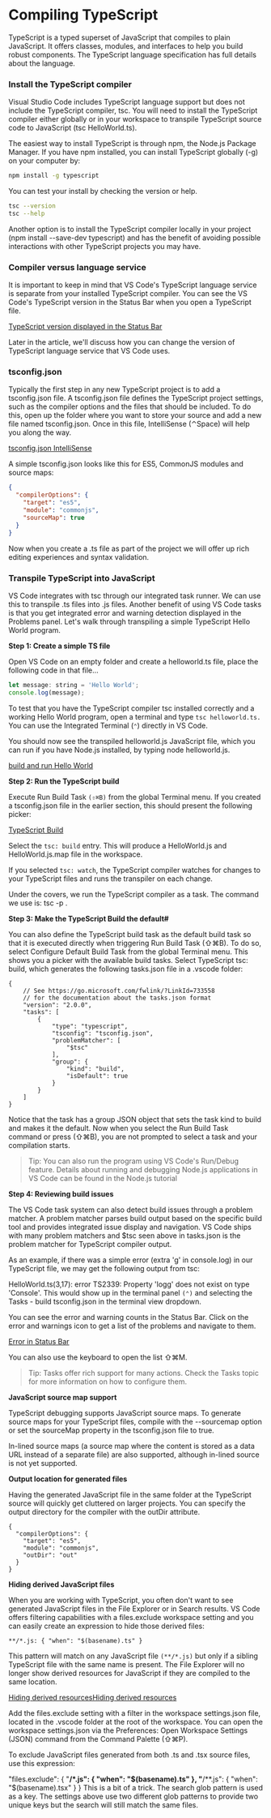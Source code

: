 # Compiling TypeScript

TypeScript is a typed superset of JavaScript that compiles to plain JavaScript. It offers classes, modules, and interfaces to help you build robust components. The TypeScript language specification has full details about the language.

### Install the TypeScript compiler
Visual Studio Code includes TypeScript language support but does not include the TypeScript compiler, tsc. You will need to install the TypeScript compiler either globally or in your workspace to transpile TypeScript source code to JavaScript (tsc HelloWorld.ts).

The easiest way to install TypeScript is through npm, the Node.js Package Manager. If you have npm installed, you can install TypeScript globally (-g) on your computer by:

```bash 
npm install -g typescript
```

You can test your install by checking the version or help.

```bash
tsc --version
tsc --help
```
Another option is to install the TypeScript compiler locally in your project (npm install --save-dev typescript) and has the benefit of avoiding possible interactions with other TypeScript projects you may have.

### Compiler versus language service

It is important to keep in mind that VS Code's TypeScript language service is separate from your installed TypeScript compiler. You can see the VS Code's TypeScript version in the Status Bar when you open a TypeScript file.

[TypeScript version displayed in the Status Bar](typescript-1.png)

Later in the article, we'll discuss how you can change the version of TypeScript language service that VS Code uses.

### tsconfig.json
Typically the first step in any new TypeScript project is to add a tsconfig.json file. A tsconfig.json file defines the TypeScript project settings, such as the compiler options and the files that should be included. To do this, open up the folder where you want to store your source and add a new file named tsconfig.json. Once in this file, IntelliSense (⌃Space) will help you along the way.

[tsconfig.json IntelliSense](typescript-2.png)

A simple tsconfig.json looks like this for ES5, CommonJS modules and source maps:

```json
{
  "compilerOptions": {
    "target": "es5",
    "module": "commonjs",
    "sourceMap": true
  }
}
```

Now when you create a .ts file as part of the project we will offer up rich editing experiences and syntax validation.

### Transpile TypeScript into JavaScript

VS Code integrates with tsc through our integrated task runner. We can use this to transpile .ts files into .js files. Another benefit of using VS Code tasks is that you get integrated error and warning detection displayed in the Problems panel. Let's walk through transpiling a simple TypeScript Hello World program.

**Step 1: Create a simple TS file**

Open VS Code on an empty folder and create a helloworld.ts file, place the following code in that file...

```js
let message: string = 'Hello World';
console.log(message);
```

To test that you have the TypeScript compiler tsc installed correctly and a working Hello World program, open a terminal and type 
`tsc helloworld.ts.` You can use the Integrated Terminal (`⌃`) directly in VS Code.

You should now see the transpiled helloworld.js JavaScript file, which you can run if you have Node.js installed, by typing node helloworld.js.

[build and run Hello World](typescript-3.png)

**Step 2: Run the TypeScript build**

Execute Run Build Task `(⇧⌘B)` from the global Terminal menu. If you created a tsconfig.json file in the earlier section, this should present the following picker:

[TypeScript Build](typescript-4.png)

Select the `tsc: build` entry. This will produce a HelloWorld.js and HelloWorld.js.map file in the workspace.

If you selected `tsc: watch`, the TypeScript compiler watches for changes to your TypeScript files and runs the transpiler on each change.

Under the covers, we run the TypeScript compiler as a task. The command we use is: tsc -p .

**Step 3: Make the TypeScript Build the default#**

You can also define the TypeScript build task as the default build task so that it is executed directly when triggering Run Build Task (⇧⌘B). To do so, select Configure Default Build Task from the global Terminal menu. This shows you a picker with the available build tasks. Select TypeScript tsc: build, which generates the following tasks.json file in a .vscode folder:

```
{
    // See https://go.microsoft.com/fwlink/?LinkId=733558
    // for the documentation about the tasks.json format
    "version": "2.0.0",
    "tasks": [
        {
            "type": "typescript",
            "tsconfig": "tsconfig.json",
            "problemMatcher": [
                "$tsc"
            ],
            "group": {
                "kind": "build",
                "isDefault": true
            }
        }
    ]
}
```
Notice that the task has a group JSON object that sets the task kind to build and makes it the default. Now when you select the Run Build Task command or press (⇧⌘B), you are not prompted to select a task and your compilation starts.

> Tip: You can also run the program using VS Code's Run/Debug feature. Details about running and debugging Node.js applications in VS Code can be found in the Node.js tutorial

**Step 4: Reviewing build issues**

The VS Code task system can also detect build issues through a problem matcher. A problem matcher parses build output based on the specific build tool and provides integrated issue display and navigation. VS Code ships with many problem matchers and $tsc seen above in tasks.json is the problem matcher for TypeScript compiler output.

As an example, if there was a simple error (extra 'g' in console.log) in our TypeScript file, we may get the following output from tsc:

HelloWorld.ts(3,17): error TS2339: Property 'logg' does not exist on type 'Console'.
This would show up in the terminal panel `(⌃)` and selecting the Tasks - build tsconfig.json in the terminal view dropdown.

You can see the error and warning counts in the Status Bar. Click on the error and warnings icon to get a list of the problems and navigate to them.

[Error in Status Bar](typescript-5.png)

You can also use the keyboard to open the list ⇧⌘M.

>Tip: Tasks offer rich support for many actions. Check the Tasks topic for more information on how to configure them.

**JavaScript source map support**

TypeScript debugging supports JavaScript source maps. To generate source maps for your TypeScript files, compile with the --sourcemap option or set the sourceMap property in the tsconfig.json file to true.

In-lined source maps (a source map where the content is stored as a data URL instead of a separate file) are also supported, although in-lined source is not yet supported.

**Output location for generated files**

Having the generated JavaScript file in the same folder at the TypeScript source will quickly get cluttered on larger projects. You can specify the output directory for the compiler with the outDir attribute.

```jspn
{
  "compilerOptions": {
    "target": "es5",
    "module": "commonjs",
    "outDir": "out"
  }
}
```
**Hiding derived JavaScript files**

When you are working with TypeScript, you often don't want to see generated JavaScript files in the File Explorer or in Search results. VS Code offers filtering capabilities with a files.exclude workspace setting and you can easily create an expression to hide those derived files:

`**/*.js: { "when": "$(basename).ts" }`

This pattern will match on any JavaScript file `(**/*.js)` but only if a sibling TypeScript file with the same name is present. The File Explorer will no longer show derived resources for JavaScript if they are compiled to the same location.

[Hiding derived resourcesHiding derived resources](typescript-6.png)

Add the files.exclude setting with a filter in the workspace settings.json file, located in the .vscode folder at the root of the workspace. You can open the workspace settings.json via the Preferences: Open Workspace Settings (JSON) command from the Command Palette (⇧⌘P).

To exclude JavaScript files generated from both .ts and .tsx source files, use this expression:

"files.exclude": {
    "**/*.js": { "when": "$(basename).ts" },
    "**/**.js": { "when": "$(basename).tsx" }
}
This is a bit of a trick. The search glob pattern is used as a key. The settings above use two different glob patterns to provide two unique keys but the search will still match the same files.

